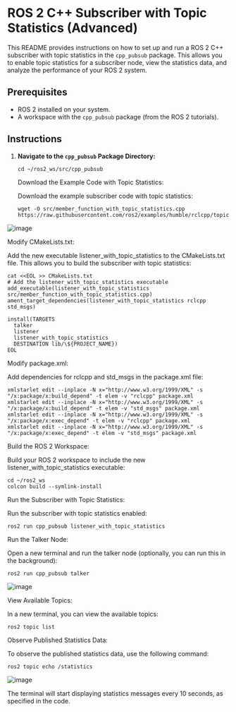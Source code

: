 # ROS 2 C++ Subscriber with Topic Statistics (Advanced)

This README provides instructions on how to set up and run a ROS 2 C++ subscriber with topic statistics in the `cpp_pubsub` package. This allows you to enable topic statistics for a subscriber node, view the statistics data, and analyze the performance of your ROS 2 system.

## Prerequisites

- ROS 2 installed on your system.
- A workspace with the `cpp_pubsub` package (from the ROS 2 tutorials).

## Instructions

1. **Navigate to the `cpp_pubsub` Package Directory:**

   ```
   cd ~/ros2_ws/src/cpp_pubsub
   ```

    Download the Example Code with Topic Statistics:

    Download the example subscriber code with topic statistics:

    ```
    wget -O src/member_function_with_topic_statistics.cpp https://raw.githubusercontent.com/ros2/examples/humble/rclcpp/topics/minimal_subscriber/member_function_with_topic_statistics.cpp
![image](https://github.com/ImAli0/ROS_Smart_Mobility_Course_activities/assets/113502495/586f8b7c-2f4b-49e4-a37b-1da9bca77b37)

Modify CMakeLists.txt:

Add the new executable listener_with_topic_statistics to the CMakeLists.txt file. This allows you to build the subscriber with topic statistics:

```
cat <<EOL >> CMakeLists.txt
# Add the listener_with_topic_statistics executable
add_executable(listener_with_topic_statistics src/member_function_with_topic_statistics.cpp)
ament_target_dependencies(listener_with_topic_statistics rclcpp std_msgs)

install(TARGETS
  talker
  listener
  listener_with_topic_statistics
  DESTINATION lib/\${PROJECT_NAME})
EOL
```
Modify package.xml:

Add dependencies for rclcpp and std_msgs in the package.xml file:
```
xmlstarlet edit --inplace -N x="http://www.w3.org/1999/XML" -s "/x:package/x:build_depend" -t elem -v "rclcpp" package.xml
xmlstarlet edit --inplace -N x="http://www.w3.org/1999/XML" -s "/x:package/x:build_depend" -t elem -v "std_msgs" package.xml
xmlstarlet edit --inplace -N x="http://www.w3.org/1999/XML" -s "/x:package/x:exec_depend" -t elem -v "rclcpp" package.xml
xmlstarlet edit --inplace -N x="http://www.w3.org/1999/XML" -s "/x:package/x:exec_depend" -t elem -v "std_msgs" package.xml
```
Build the ROS 2 Workspace:

Build your ROS 2 workspace to include the new listener_with_topic_statistics executable:
```
cd ~/ros2_ws
colcon build --symlink-install
```
Run the Subscriber with Topic Statistics:

Run the subscriber with topic statistics enabled:
```
ros2 run cpp_pubsub listener_with_topic_statistics
```
Run the Talker Node:

Open a new terminal and run the talker node (optionally, you can run this in the background):
```
ros2 run cpp_pubsub talker
```
![image](https://github.com/ImAli0/ROS_Smart_Mobility_Course_activities/assets/113502495/15b7da62-fbf4-484e-97b8-9a811cfcbc89)

View Available Topics:

In a new terminal, you can view the available topics:
```
ros2 topic list
```
Observe Published Statistics Data:

To observe the published statistics data, use the following command:
```
ros2 topic echo /statistics
```
![image](https://github.com/ImAli0/ROS_Smart_Mobility_Course_activities/assets/113502495/3a87caa6-cd81-4606-8e69-d3f4e6ef1e8d)

The terminal will start displaying statistics messages every 10 seconds, as specified in the code.
